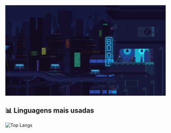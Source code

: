 <img src="./gifdogithub.gif" width="1280"/>

## 📊 Linguagens mais usadas

![Top Langs](https://github-readme-stats.vercel.app/api/top-langs/?username=KelvinKrauss&layout=compact&theme=tokyonight)
